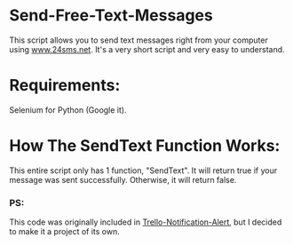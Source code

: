 # Send-Free-Text-Messages
This script allows you to send text messages right from your computer using www.24sms.net. It's a very short script and very easy to understand.

# Requirements:
Selenium for Python (Google it).

# How The SendText Function Works:
This entire script only has 1 function, "SendText". It will return true if your message was sent successfully. Otherwise, it will return false.

### PS: 
This code was originally included in [Trello-Notification-Alert](https://github.com/SethConnell/Trello-Notification-Alert), but I decided to make it a project of its own.
